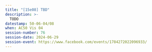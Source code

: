 ```yaml
---
title: "[15e08] TBD"
description: >-
  TODO
datestamp: 50-06-04/08
when: AC50 Vis 04
session-number: 76
session-date: 2024-06-29
session-event: https://www.facebook.com/events/1784272022096933/
---
```



